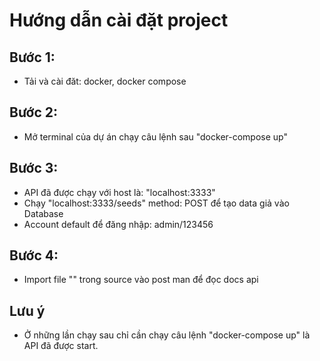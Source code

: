 
# Hướng dẫn cài đặt project

## Bước 1: 
- Tải và cài đăt: docker, docker compose

## Bước 2:
- Mở terminal của dự án chạy câu lệnh sau "docker-compose up"

## Bước 3:
- API đã được chạy với host là: "localhost:3333"
- Chạy "localhost:3333/seeds" method: POST để tạo data giả vào Database
- Account default để đăng nhập: admin/123456

## Bước 4:
- Import file "" trong source vào post man để  đọc docs api


## Lưu ý 
- Ở những lần chạy sau chỉ cần chạy câu lệnh "docker-compose up" là API đã được start.